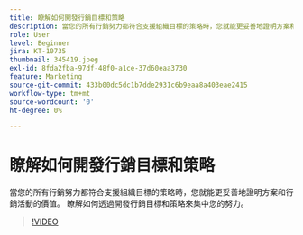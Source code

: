 ```yaml
---
title: 瞭解如何開發行銷目標和策略
description: 當您的所有行銷努力都符合支援組織目標的策略時，您就能更妥善地證明方案和行銷活動的價值。
role: User
level: Beginner
jira: KT-10735
thumbnail: 345419.jpeg
exl-id: 8fda2fba-97df-48f0-a1ce-37d60eaa3730
feature: Marketing
source-git-commit: 433b00dc5dc1b7dde2931c6b9eaa8a403eae2415
workflow-type: tm+mt
source-wordcount: '0'
ht-degree: 0%

---
```


# 瞭解如何開發行銷目標和策略

當您的所有行銷努力都符合支援組織目標的策略時，您就能更妥善地證明方案和行銷活動的價值。 瞭解如何透過開發行銷目標和策略來集中您的努力。

>[!VIDEO](https://video.tv.adobe.com/v/345419/?quality=12&learn=on)
